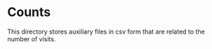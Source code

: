 # Counts

This directory stores auxiliary files in csv form that are
related to the number of visits.
